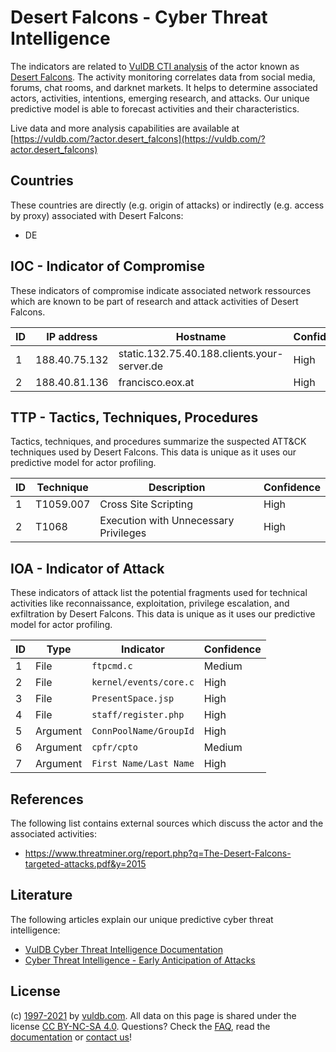 # Desert Falcons - Cyber Threat Intelligence

The indicators are related to [VulDB CTI analysis](https://vuldb.com/?doc.cti) of the actor known as [Desert Falcons](https://vuldb.com/?actor.desert_falcons). The activity monitoring correlates data from social media, forums, chat rooms, and darknet markets. It helps to determine associated actors, activities, intentions, emerging research, and attacks. Our unique predictive model is able to forecast activities and their characteristics.

Live data and more analysis capabilities are available at [https://vuldb.com/?actor.desert_falcons](https://vuldb.com/?actor.desert_falcons)

## Countries

These countries are directly (e.g. origin of attacks) or indirectly (e.g. access by proxy) associated with Desert Falcons:

* DE

## IOC - Indicator of Compromise

These indicators of compromise indicate associated network ressources which are known to be part of research and attack activities of Desert Falcons.

ID | IP address | Hostname | Confidence
-- | ---------- | -------- | ----------
1 | 188.40.75.132 | static.132.75.40.188.clients.your-server.de | High
2 | 188.40.81.136 | francisco.eox.at | High

## TTP - Tactics, Techniques, Procedures

Tactics, techniques, and procedures summarize the suspected ATT&CK techniques used by Desert Falcons. This data is unique as it uses our predictive model for actor profiling.

ID | Technique | Description | Confidence
-- | --------- | ----------- | ----------
1 | T1059.007 | Cross Site Scripting | High
2 | T1068 | Execution with Unnecessary Privileges | High

## IOA - Indicator of Attack

These indicators of attack list the potential fragments used for technical activities like reconnaissance, exploitation, privilege escalation, and exfiltration by Desert Falcons. This data is unique as it uses our predictive model for actor profiling.

ID | Type | Indicator | Confidence
-- | ---- | --------- | ----------
1 | File | `ftpcmd.c` | Medium
2 | File | `kernel/events/core.c` | High
3 | File | `PresentSpace.jsp` | High
4 | File | `staff/register.php` | High
5 | Argument | `ConnPoolName/GroupId` | High
6 | Argument | `cpfr/cpto` | Medium
7 | Argument | `First Name/Last Name` | High

## References

The following list contains external sources which discuss the actor and the associated activities:

* https://www.threatminer.org/report.php?q=The-Desert-Falcons-targeted-attacks.pdf&y=2015

## Literature

The following articles explain our unique predictive cyber threat intelligence:

* [VulDB Cyber Threat Intelligence Documentation](https://vuldb.com/?doc.cti)
* [Cyber Threat Intelligence - Early Anticipation of Attacks](https://www.scip.ch/en/?labs.20201022)

## License

(c) [1997-2021](https://vuldb.com/?doc.changelog) by [vuldb.com](https://vuldb.com/?doc.about). All data on this page is shared under the license [CC BY-NC-SA 4.0](https://creativecommons.org/licenses/by-nc-sa/4.0/). Questions? Check the [FAQ](https://vuldb.com/?doc.faq), read the [documentation](https://vuldb.com/?doc) or [contact us](https://vuldb.com/?contact)!
